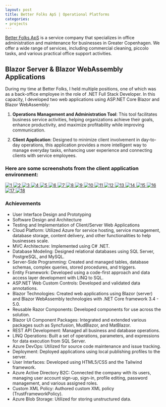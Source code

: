 ```yaml
---
layout: post
title: Better Folks ApS | Operational Platforms
categories:
- projects
---
```


<a href="https://www.folks.dk/" target="_blank">Better Folks ApS</a> is a service company that specializes in office administration and maintenance for businesses in Greater Copenhagen. We offer a wide range of services, including commercial cleaning, piccolo tasks, and various practical office support activities.

## Blazor Server & Blazor WebAssembly Applications

During my time at Better Folks, I held multiple positions, one of which was as a back-office employee in the role of .NET Full Stack Developer. In this capacity, I developed two web applications using ASP.NET Core Blazor and Blazor WebAssembly:

1. **Operations Management and Administration Tool**: This tool facilitates business service activities, helping organizations achieve their goals, enhance productivity, and maximize profitability while improving communication.
   
2. **Client Application**: Designed to minimize client involvement in day-to-day operations, this application provides a more intelligent way to manage everyday tasks, enhancing user experience and connecting clients with service employees.

### Here are some screenshots from the client application environment:

<div class="carousel-container" id="carousel1">
  <a class="carousel-button left" onclick="moveCarousel('carousel1', -1)">
    <i class="fa fa-solid fa-chevron-left fa-2x"></i>
  </a>

  <div class="image-carousel">
    <div class="image-gallery">
      <div class="image-row" id="imageRow1">
        <a href="/assets/images/2023/01/15/1.png" target="_blank">
          <img src="/assets/images/2023/01/15/1.png" alt="1" class="thumbnail">
        </a>
        <a href="/assets/images/2023/01/15/2.png" target="_blank">
          <img src="/assets/images/2023/01/15/2.png" alt="2" class="thumbnail">
        </a>
        <a href="/assets/images/2023/01/15/3.png" target="_blank">
          <img src="/assets/images/2023/01/15/3.png" alt="3" class="thumbnail">
        </a>
        <a href="/assets/images/2023/01/15/4.png" target="_blank">
          <img src="/assets/images/2023/01/15/4.png" alt="4" class="thumbnail">
        </a>
        <a href="/assets/images/2023/01/15/5.png" target="_blank">
          <img src="/assets/images/2023/01/15/5.png" alt="5" class="thumbnail">
        </a>
        <a href="/assets/images/2023/01/15/6.png" target="_blank">
          <img src="/assets/images/2023/01/15/6.png" alt="6" class="thumbnail">
        </a>
        <a href="/assets/images/2023/01/15/7.png" target="_blank">
          <img src="/assets/images/2023/01/15/7.png" alt="7" class="thumbnail">
        </a>
        <a href="/assets/images/2023/01/15/8.png" target="_blank">
          <img src="/assets/images/2023/01/15/8.png" alt="8" class="thumbnail">
        </a>
        <a href="/assets/images/2023/01/15/9.png" target="_blank">
          <img src="/assets/images/2023/01/15/9.png" alt="9" class="thumbnail">
        </a>
        <a href="/assets/images/2023/01/15/10.png" target="_blank">
          <img src="/assets/images/2023/01/15/10.png" alt="10" class="thumbnail">
        </a>
        <a href="/assets/images/2023/01/15/11.png" target="_blank">
          <img src="/assets/images/2023/01/15/11.png" alt="11" class="thumbnail">
        </a>
        <a href="/assets/images/2023/01/15/12.png" target="_blank">
          <img src="/assets/images/2023/01/15/12.png" alt="12" class="thumbnail">
        </a>
        <a href="/assets/images/2023/01/15/13.png" target="_blank">
          <img src="/assets/images/2023/01/15/13.png" alt="13" class="thumbnail">
        </a>
        <a href="/assets/images/2023/01/15/14.png" target="_blank">
          <img src="/assets/images/2023/01/15/14.png" alt="14" class="thumbnail">
        </a>
        <a href="/assets/images/2023/01/15/15.png" target="_blank">
          <img src="/assets/images/2023/01/15/15.png" alt="15" class="thumbnail">
        </a>
        <a href="/assets/images/2023/01/15/16.png" target="_blank">
          <img src="/assets/images/2023/01/15/16.png" alt="16" class="thumbnail">
        </a>
        <a href="/assets/images/2023/01/15/17.png" target="_blank">
          <img src="/assets/images/2023/01/15/17.png" alt="17" class="thumbnail">
        </a>
        <a href="/assets/images/2023/01/15/18.png" target="_blank">
          <img src="/assets/images/2023/01/15/18.png" alt="18" class="thumbnail">
        </a>
      </div>
    </div>
  </div>

  <a class="carousel-button right" onclick="moveCarousel('carousel1', 1)">
    <i class="fa fa-solid fa-chevron-right fa-2x"></i>
  </a>
</div>

### Achievements
- User Interface Design and Prototyping
- Software Design and Architecture
- Testing and Implementation of Client/Server Web Applications
- Cloud Platform: Utilized Azure for service hosting, service management, database storage, content delivery, and other functionalities to help businesses scale.
- MVC Architecture: Implemented using C# .NET.
- Database Modeling: Designed relational databases using SQL Server, PostgreSQL, and MySQL.
- Server-Side Programming: Created and managed tables, database schemas, complex queries, stored procedures, and triggers.
- Entity Framework: Developed using a code-first approach and data access layer development with LINQ to SQL.
- ASP.NET Web Custom Controls: Developed and validated data annotations.
- Blazor Technologies: Created web applications using Blazor (server) and Blazor WebAssembly technologies with .NET Core framework 3.4 - 5.0.
- Reusable Razor Components: Developed components for use across the solution.
- Blazor UI Component Packages: Integrated and extended various packages such as Syncfusion, MudBlazor, and MatBlazor.
- REST API Development: Managed all business and database operations.
- LINQ Operations: Built a set of operations, parameters, and expressions for data execution from SQL Server.
- Azure DevOps: Utilized for source code maintenance and issue tracking.
- Deployment: Deployed applications using local publishing profiles to the server.
- User Interfaces: Developed using HTML5/CSS and the Tailwind framework.
- Azure Active Directory B2C: Connected the company with its users, managing user account sign-up, sign-in, profile editing, password management, and various assigned roles.
- Custom XML Policy: Authored custom XML policy (TrustFrameworkPolicy).
- Azure Blob Storage: Utilized for storing unstructured data.